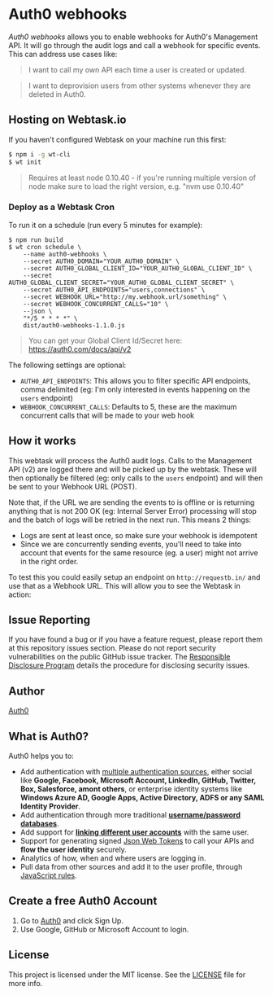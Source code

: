 # Auth0 webhooks

*Auth0 webhooks* allows you to enable webhooks for Auth0's Management API. It will go through the audit logs and call a webhook for specific events. This can address use cases like:

> I want to call my own API each time a user is created or updated.

> I want to deprovision users from other systems whenever they are deleted in Auth0.

## Hosting on Webtask.io

If you haven't configured Webtask on your machine run this first:

```bash
$ npm i -g wt-cli
$ wt init
```

> Requires at least node 0.10.40 - if you're running multiple version of node make sure to load the right version, e.g. "nvm use 0.10.40"

### Deploy as a Webtask Cron

To run it on a schedule (run every 5 minutes for example):

```
$ npm run build
$ wt cron schedule \
    --name auth0-webhooks \
    --secret AUTH0_DOMAIN="YOUR_AUTH0_DOMAIN" \
    --secret AUTH0_GLOBAL_CLIENT_ID="YOUR_AUTH0_GLOBAL_CLIENT_ID" \
    --secret AUTH0_GLOBAL_CLIENT_SECRET="YOUR_AUTH0_GLOBAL_CLIENT_SECRET" \
    --secret AUTH0_API_ENDPOINTS="users,connections" \
    --secret WEBHOOK_URL="http://my.webhook.url/something" \
    --secret WEBHOOK_CONCURRENT_CALLS="10" \
    --json \
    "*/5 * * * *" \
    dist/auth0-webhooks-1.1.0.js
```

> You can get your Global Client Id/Secret here: https://auth0.com/docs/api/v2

The following settings are optional:

 - `AUTH0_API_ENDPOINTS`: This allows you to filter specific API endpoints, comma delimited (eg: I'm only interested in events happening on the `users` endpoint)
 - `WEBHOOK_CONCURRENT_CALLS`: Defaults to 5, these are the maximum concurrent calls that will be made to your web hook

## How it works

This webtask will process the Auth0 audit logs. Calls to the Management API (v2) are logged there and will be picked up by the webtask. These will then optionally be filtered (eg: only calls to the `users` endpoint) and will then be sent to your Webhook URL (POST).

Note that, if the URL we are sending the events to is offline or is returning anything that is not 200 OK (eg: Internal Server Error) processing will stop and the batch of logs will be retried in the next run. This means 2 things:

 - Logs are sent at least once, so make sure your webhook is idempotent
 - Since we are concurrently sending events, you'll need to take into account that events for the same resource (eg. a user) might not arrive in the right order.

To test this you could easily setup an endpoint on `http://requestb.in/` and use that as a Webhook URL. This will allow you to see the Webtask in action:

## Issue Reporting

If you have found a bug or if you have a feature request, please report them at this repository issues section. Please do not report security vulnerabilities on the public GitHub issue tracker. The [Responsible Disclosure Program](https://auth0.com/whitehat) details the procedure for disclosing security issues.

## Author

[Auth0](auth0.com)

## What is Auth0?

Auth0 helps you to:

* Add authentication with [multiple authentication sources](https://docs.auth0.com/identityproviders), either social like **Google, Facebook, Microsoft Account, LinkedIn, GitHub, Twitter, Box, Salesforce, amont others**, or enterprise identity systems like **Windows Azure AD, Google Apps, Active Directory, ADFS or any SAML Identity Provider**.
* Add authentication through more traditional **[username/password databases](https://docs.auth0.com/mysql-connection-tutorial)**.
* Add support for **[linking different user accounts](https://docs.auth0.com/link-accounts)** with the same user.
* Support for generating signed [Json Web Tokens](https://docs.auth0.com/jwt) to call your APIs and **flow the user identity** securely.
* Analytics of how, when and where users are logging in.
* Pull data from other sources and add it to the user profile, through [JavaScript rules](https://docs.auth0.com/rules).

## Create a free Auth0 Account

1. Go to [Auth0](https://auth0.com) and click Sign Up.
2. Use Google, GitHub or Microsoft Account to login.

## License

This project is licensed under the MIT license. See the [LICENSE](LICENSE) file for more info.
